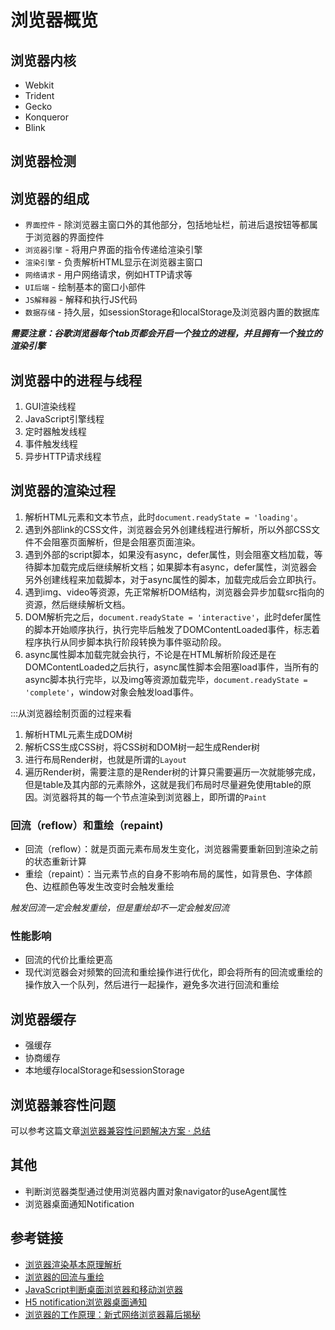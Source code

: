 # 浏览器概览

## 浏览器内核

- Webkit
- Trident
- Gecko
- Konqueror
- Blink

## 浏览器检测

##  浏览器的组成
* `界面控件` - 除浏览器主窗口外的其他部分，包括地址栏，前进后退按钮等都属于浏览器的界面控件
* `浏览器引擎` - 将用户界面的指令传递给渲染引擎
* `渲染引擎` - 负责解析HTML显示在浏览器主窗口
* `网络请求` - 用户网络请求，例如HTTP请求等
* `UI后端` - 绘制基本的窗口小部件
* `JS解释器` - 解释和执行JS代码
* `数据存储` - 持久层，如sessionStorage和localStorage及浏览器内置的数据库

***需要注意：谷歌浏览器每个tab页都会开启一个独立的进程，并且拥有一个独立的渲染引擎***

## 浏览器中的进程与线程
1. GUI渲染线程
2. JavaScript引擎线程
3. 定时器触发线程
4. 事件触发线程
5. 异步HTTP请求线程

## 浏览器的渲染过程
1. 解析HTML元素和文本节点，此时`document.readyState = 'loading'`。
2. 遇到外部link的CSS文件，浏览器会另外创建线程进行解析，所以外部CSS文件不会阻塞页面解析，但是会阻塞页面渲染。
3. 遇到外部的script脚本，如果没有async，defer属性，则会阻塞文档加载，等待脚本加载完成后继续解析文档；如果脚本有async，defer属性，浏览器会另外创建线程来加载脚本，对于async属性的脚本，加载完成后会立即执行。
4. 遇到img、video等资源，先正常解析DOM结构，浏览器会异步加载src指向的资源，然后继续解析文档。
5. DOM解析完之后，`document.readyState = 'interactive'`，此时defer属性的脚本开始顺序执行，执行完毕后触发了DOMContentLoaded事件，标志着程序执行从同步脚本执行阶段转换为事件驱动阶段。
6. async属性脚本加载完就会执行，不论是在HTML解析阶段还是在DOMContentLoaded之后执行，async属性脚本会阻塞load事件，当所有的async脚本执行完毕，以及img等资源加载完毕，`document.readyState = 'complete'`，window对象会触发load事件。

:::从浏览器绘制页面的过程来看
1. 解析HTML元素生成DOM树
2. 解析CSS生成CSS树，将CSS树和DOM树一起生成Render树
3. 进行布局Render树，也就是所谓的`Layout`
4. 遍历Render树，需要注意的是Render树的计算只需要遍历一次就能够完成，但是table及其内部的元素除外，这就是我们布局时尽量避免使用table的原因。浏览器将其的每一个节点渲染到浏览器上，即所谓的`Paint`

### 回流（reflow）和重绘（repaint)
* 回流（reflow）：就是页面元素布局发生变化，浏览器需要重新回到渲染之前的状态重新计算
* 重绘（repaint）：当元素节点的自身不影响布局的属性，如背景色、字体颜色、边框颜色等发生改变时会触发重绘

<em>触发回流一定会触发重绘，但是重绘却不一定会触发回流</em>

### 性能影响
* 回流的代价比重绘更高
* 现代浏览器会对频繁的回流和重绘操作进行优化，即会将所有的回流或重绘的操作放入一个队列，然后进行一起操作，避免多次进行回流和重绘

## 浏览器缓存
* 强缓存
* 协商缓存
* 本地缓存localStorage和sessionStorage

## 浏览器兼容性问题

可以参考这篇文章[浏览器兼容性问题解决方案 · 总结](https://juejin.im/post/59a3f2fe6fb9a0249471cbb4)

## 其他
* 判断浏览器类型通过使用浏览器内置对象navigator的useAgent属性
* 浏览器桌面通知Notification

## 参考链接
* [浏览器渲染基本原理解析](https://mp.weixin.qq.com/s/njwpsI-5T2mewPYjNef0jA)
* [浏览器的回流与重绘](https://juejin.im/post/5a9923e9518825558251c96a)
* [JavaScript判断桌面浏览器和移动浏览器](https://github.com/XavierXuV5/Check-Browser)
* [H5 notification浏览器桌面通知](https://juejin.im/post/5c6df433f265da2de80f5eda)
* [浏览器的工作原理：新式网络浏览器幕后揭秘](https://www.html5rocks.com/zh/tutorials/internals/howbrowserswork/)